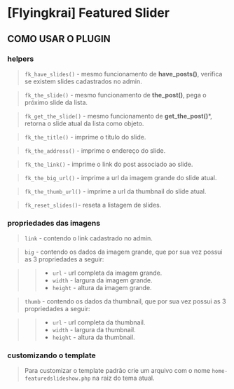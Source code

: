 # [Flyingkrai] Featured Slider

## COMO USAR O PLUGIN

### helpers

> `fk_have_slides()` - mesmo funcionamento de **have_posts()**, verifica se existem slides cadastrados no admin.

> `fk_the_slide()` - mesmo funcionamento de **the_post()**, pega o próximo slide da lista.

> `fk_get_the_slide()` - mesmo funcionamento de **get_the_post()***, retorna o slide atual da lista como objeto.

> `fk_the_title()` - imprime o título do slide.

> `fk_the_address()` - imprime o endereço do slide.

> `fk_the_link()` - imprime o link do post associado ao slide.

> `fk_the_big_url()` - imprime a url da imagem grande do slide atual.

> `fk_the_thumb_url()` - imprime a url da thumbnail do slide atual.

> `fk_reset_slides()`- reseta a listagem de slides.

### propriedades das imagens

> `link` - contendo o link cadastrado no admin.

>  `big` - contendo os dados da imagem grande, que por sua vez possui as 3 propriedades a seguir:

>>    * `url` - url completa da imagem grande.
>>    * `width` - largura da imagem grande.
>>    * `height` - altura da imagem grande.


> `thumb` - contendo os dados da thumbnail, que por sua vez possui as 3 propriedades a seguir:

>>    * `url` - url completa da thumbnail.
>>    * `width`  - largura da thumbnail.
>>    * `height` - altura da thumbnail.

### customizando o template
> Para customizar o template padrão crie um arquivo com o nome `home-featuredslideshow.php` na raiz do tema atual.
